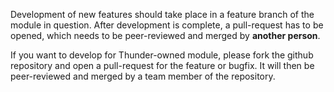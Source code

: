 Development of new features should take place in a feature branch of the module in question. After development is complete, a pull-request has to be opened, which needs to be peer-reviewed and merged by **another person**.

If you want to develop for Thunder-owned module, please fork the github repository and open a pull-request for the feature or bugfix. It will then be peer-reviewed and merged by a team member of the repository.
